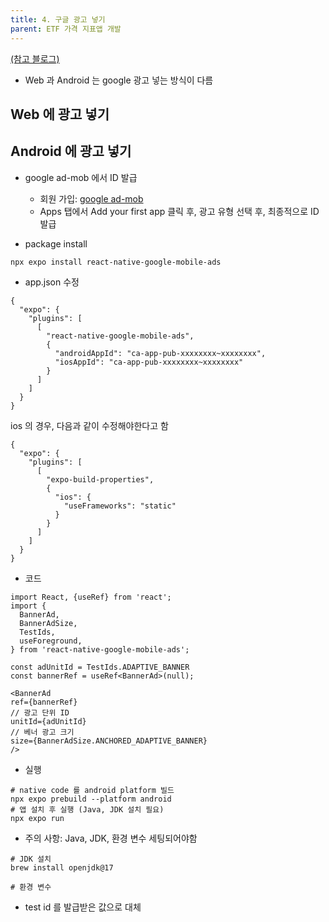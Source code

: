 ```yaml
---
title: 4. 구글 광고 넣기
parent: ETF 가격 지표앱 개발
---
```


[(참고 블로그)](https://nonmajor-be-developer.tistory.com/entry/React-Native-Expo%EC%97%90-google-AdMob%EC%9D%84-%EB%84%A3%EC%96%B4%EB%B3%B4%EC%9E%90)

- Web 과 Android 는 google 광고 넣는 방식이 다름

## Web 에 광고 넣기


## Android 에 광고 넣기
- google ad-mob 에서 ID 발급
    - 회원 가입: [google ad-mob](https://admob.google.com/home/)
    - Apps 탭에서 Add your first app 클릭 후, 광고 유형 선택 후, 최종적으로 ID 발급


- package install

```
npx expo install react-native-google-mobile-ads
```

- app.json 수정 
```
{
  "expo": {
    "plugins": [
      [
        "react-native-google-mobile-ads",
        {
          "androidAppId": "ca-app-pub-xxxxxxxx~xxxxxxxx",
          "iosAppId": "ca-app-pub-xxxxxxxx~xxxxxxxx"
        }
      ]
    ]
  }
}
```

ios 의 경우, 다음과 같이 수정해야한다고 함
```
{
  "expo": {
    "plugins": [
      [
        "expo-build-properties",
        {
          "ios": {
            "useFrameworks": "static"
          }
        }
      ]
    ]
  }
}
```

- 코드

```
import React, {useRef} from 'react';
import {
  BannerAd,
  BannerAdSize,
  TestIds,
  useForeground,
} from 'react-native-google-mobile-ads';

const adUnitId = TestIds.ADAPTIVE_BANNER
const bannerRef = useRef<BannerAd>(null);

<BannerAd
ref={bannerRef}
// 광고 단위 ID
unitId={adUnitId}
// 베너 광고 크기
size={BannerAdSize.ANCHORED_ADAPTIVE_BANNER}
/>
```

- 실행

```
# native code 를 android platform 빌드
npx expo prebuild --platform android
# 앱 설치 후 실행 (Java, JDK 설치 필요)
npx expo run
```

- 주의 사항: Java, JDK, 환경 변수 세팅되어야함
```
# JDK 설치
brew install openjdk@17

# 환경 변수
```

- test id 를 발급받은 값으로 대체
